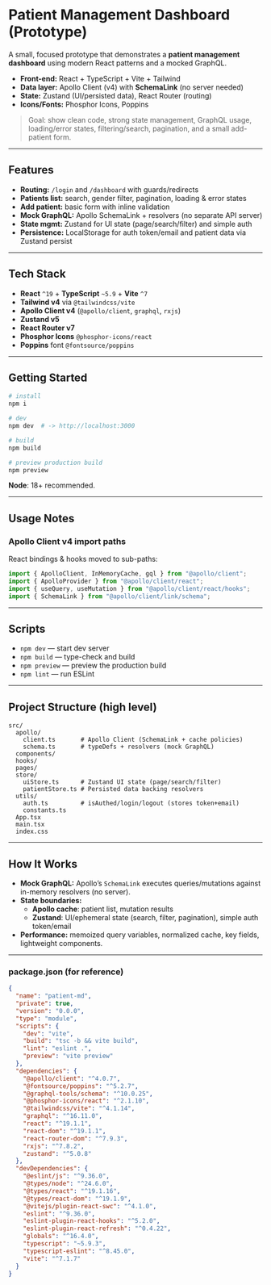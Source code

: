 # Patient Management Dashboard (Prototype)

A small, focused prototype that demonstrates a **patient management dashboard** using modern React patterns and a mocked GraphQL.

- **Front-end:** React + TypeScript + Vite + Tailwind
- **Data layer:** Apollo Client (v4) with **SchemaLink** (no server needed)
- **State:** Zustand (UI/persisted data), React Router (routing)
- **Icons/Fonts:** Phosphor Icons, Poppins

> Goal: show clean code, strong state management, GraphQL usage, loading/error states, filtering/search, pagination, and a small add-patient form.

---

## Features

- **Routing:** `/login` and `/dashboard` with guards/redirects
- **Patients list:** search, gender filter, pagination, loading & error states
- **Add patient:** basic form with inline validation
- **Mock GraphQL:** Apollo SchemaLink + resolvers (no separate API server)
- **State mgmt:** Zustand for UI state (page/search/filter) and simple auth
- **Persistence:** LocalStorage for auth token/email and patient data via Zustand persist

---

## Tech Stack

- **React** `^19` + **TypeScript** `~5.9` + **Vite** `^7`
- **Tailwind v4** via `@tailwindcss/vite`
- **Apollo Client v4** (`@apollo/client`, `graphql`, `rxjs`)
- **Zustand v5**
- **React Router v7**
- **Phosphor Icons** `@phosphor-icons/react`
- **Poppins** font `@fontsource/poppins`

---

## Getting Started

```bash
# install
npm i

# dev
npm dev  # -> http://localhost:3000

# build
npm build

# preview production build
npm preview
```

**Node**: 18+ recommended.

---

## Usage Notes

### Apollo Client v4 import paths

React bindings & hooks moved to sub-paths:

```ts
import { ApolloClient, InMemoryCache, gql } from "@apollo/client";
import { ApolloProvider } from "@apollo/client/react";
import { useQuery, useMutation } from "@apollo/client/react/hooks";
import { SchemaLink } from "@apollo/client/link/schema";
```

---

## Scripts

- `npm dev` — start dev server
- `npm build` — type-check and build
- `npm preview` — preview the production build
- `npm lint` — run ESLint

---

## Project Structure (high level)

```
src/
  apollo/
    client.ts       # Apollo Client (SchemaLink + cache policies)
    schema.ts       # typeDefs + resolvers (mock GraphQL)
  components/
  hooks/
  pages/
  store/
    uiStore.ts      # Zustand UI state (page/search/filter)
    patientStore.ts # Persisted data backing resolvers
  utils/
    auth.ts         # isAuthed/login/logout (stores token+email)
    constants.ts
  App.tsx
  main.tsx
  index.css
```

---

## How It Works

- **Mock GraphQL:** Apollo’s `SchemaLink` executes queries/mutations against in-memory resolvers (no server).
- **State boundaries:**
  - **Apollo cache**: patient list, mutation results
  - **Zustand**: UI/ephemeral state (search, filter, pagination), simple auth token/email
- **Performance:** memoized query variables, normalized cache, key fields, lightweight components.

---

### package.json (for reference)

```json
{
  "name": "patient-md",
  "private": true,
  "version": "0.0.0",
  "type": "module",
  "scripts": {
    "dev": "vite",
    "build": "tsc -b && vite build",
    "lint": "eslint .",
    "preview": "vite preview"
  },
  "dependencies": {
    "@apollo/client": "^4.0.7",
    "@fontsource/poppins": "^5.2.7",
    "@graphql-tools/schema": "^10.0.25",
    "@phosphor-icons/react": "^2.1.10",
    "@tailwindcss/vite": "^4.1.14",
    "graphql": "^16.11.0",
    "react": "^19.1.1",
    "react-dom": "^19.1.1",
    "react-router-dom": "^7.9.3",
    "rxjs": "^7.8.2",
    "zustand": "^5.0.8"
  },
  "devDependencies": {
    "@eslint/js": "^9.36.0",
    "@types/node": "^24.6.0",
    "@types/react": "^19.1.16",
    "@types/react-dom": "^19.1.9",
    "@vitejs/plugin-react-swc": "^4.1.0",
    "eslint": "^9.36.0",
    "eslint-plugin-react-hooks": "^5.2.0",
    "eslint-plugin-react-refresh": "^0.4.22",
    "globals": "^16.4.0",
    "typescript": "~5.9.3",
    "typescript-eslint": "^8.45.0",
    "vite": "^7.1.7"
  }
}
```
